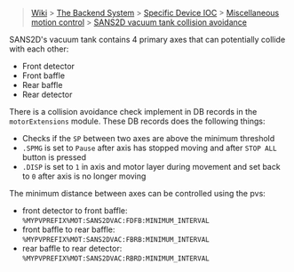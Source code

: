 > [Wiki](Home) > [The Backend System](The-Backend-System) > [Specific Device IOC](Specific-Device-IOC) > [Miscellaneous motion control](Miscellaneous-Motion-Control) > [SANS2D vacuum tank collision avoidance](SANS2D-vacuum-tank-collision-avoidance)

SANS2D's vacuum tank contains 4 primary axes that can potentially collide with each other:
- Front detector
- Front baffle
- Rear baffle
- Rear detector

There is a collision avoidance check implement in DB records in the `motorExtensions` module. These DB records does the following things:
- Checks if the `SP` between two axes are above the minimum threshold
- `.SPMG` is set to `Pause` after axis has stopped moving and after `STOP ALL` button is pressed
- `.DISP` is set to `1` in axis and motor layer during movement and set back to `0` after axis is no longer moving


The minimum distance between axes can be controlled using the pvs:

- front detector to front baffle: `%MYPVPREFIX%MOT:SANS2DVAC:FDFB:MINIMUM_INTERVAL`
- front baffle to rear baffle: `%MYPVPREFIX%MOT:SANS2DVAC:FBRB:MINIMUM_INTERVAL`
- rear baffle to rear detector: `%MYPVPREFIX%MOT:SANS2DVAC:RBRD:MINIMUM_INTERVAL`

